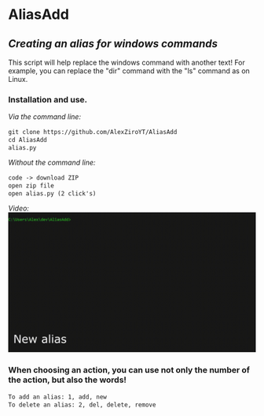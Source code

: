 # AliasAdd
## _Creating an alias for windows commands_
This script will help replace the windows command with another text!
For example, you can replace the "dir" command with the "ls" command as on Linux.
### Installation and use.
_Via the command line:_
```
git clone https://github.com/AlexZiroYT/AliasAdd
cd AliasAdd
alias.py
```
_Without the command line:_
```
code -> download ZIP
open zip file
open alias.py (2 click's)
```
_Video:_
![alt text](https://raw.githubusercontent.com/AlexZiroYT/AliasAdd/master/alias.gif)

### When choosing an action, you can use not only the number of the action, but also the words!
```
To add an alias: 1, add, new
To delete an alias: 2, del, delete, remove
```
